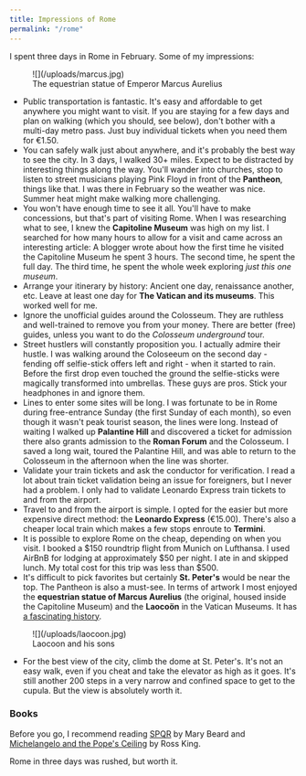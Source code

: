 ```yaml
---
title: Impressions of Rome
permalink: "/rome"
---
```


I spent three days in Rome in February. Some of my impressions:

<figure markdown="1">
  ![](/uploads/marcus.jpg)
  <figcaption>The equestrian statue of Emperor Marcus Aurelius</figcaption>
</figure>


- Public transportation is fantastic. It's easy and affordable to get anywhere you might want to visit. If you are staying for a few days and plan on walking (which you should, see below), don't bother with a multi-day metro pass. Just buy individual tickets when you need them for €1.50.
- You can safely walk just about anywhere, and it's probably the best way to see the city. In 3 days, I walked 30+ miles. Expect to be distracted by interesting things along the way. You'll wander into churches, stop to listen to street musicians playing Pink Floyd in front of the **Pantheon**, things like that. I was there in February so the weather was nice. Summer heat might make walking more challenging.
- You won't have enough time to see it all. You'll have to make concessions, but that's part of visiting Rome. When I was researching what to see, I knew the **Capitoline Museum** was high on my list. I searched for how many hours to allow for a visit and came across an interesting article: A blogger wrote about how the first time he visited the Capitoline Museum he spent 3 hours. The second time, he spent the full day. The third time, he spent the whole week exploring *just this one museum*.
- Arrange your itinerary by history: Ancient one day, renaissance another, etc. Leave at least one day for **The Vatican and its museums**. This worked well for me.
- Ignore the unofficial guides around the Colosseum. They are ruthless and well-trained to remove you from your money. There are better (free) guides, unless you want to do the *Colosseum underground* tour.
- Street hustlers will constantly proposition you. I actually admire their hustle. I was walking around the Coloseeum on the second day - fending off selfie-stick offers left and right - when it started to rain. Before the first drop even touched the ground the selfie-sticks were magically transformed into umbrellas. These guys are pros. Stick your headphones in and ignore them.
- Lines to enter some sites will be long. I was fortunate to be in Rome during free-entrance Sunday (the first Sunday of each month), so even though it wasn't peak tourist season, the lines were long. Instead of waiting I walked up **Palantine Hill** and discovered a ticket for admission there also grants admission to the **Roman Forum** and the Colosseum. I saved a long wait, toured the Palantine Hill, and was able to return to the Colosseum in the afternoon when the line was shorter.
- Validate your train tickets and ask the conductor for verification. I read a lot about train ticket validation being an issue for foreigners, but I never had a problem. I only had to validate Leonardo Express train tickets to and from the airport.
- Travel to and from the airport is simple. I opted for the easier but more expensive direct method: the **Leonardo Express** (€15.00). There's also a cheaper local train which makes a few stops enroute to **Termini**.
- It is possible to explore Rome on the cheap, depending on when you visit. I booked a $150 roundtrip flight from Munich on Lufthansa. I used AirBnB for lodging at approximately $50 per night. I ate in and skipped lunch. My total cost for this trip was less than $500.
- It's difficult to pick favorites but certainly **St. Peter's** would be near the top. The Pantheon is also a must-see. In terms of artwork I most enjoyed the **equestrian statue of Marcus Aurelius** (the original, housed inside the Capitoline Museum) and the **Laocoön** in the Vatican Museums. It has [a fascinating history]().

<figure markdown="1">
  ![](/uploads/laocoon.jpg)
  <figcaption>Laocoon and his sons</figcaption>
</figure>

- For the best view of the city, climb the dome at St. Peter's. It's not an easy walk, even if you cheat and take the elevator as high as it goes. It's still another 200 steps in a very narrow and confined space to get to the cupula. But the view is absolutely worth it.

### Books

Before you go, I recommend reading [SPQR]() by Mary Beard and [Michelangelo and the Pope's Ceiling]() by Ross King. 

Rome in three days was rushed, but worth it.
